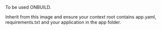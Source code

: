 To be used ONBUILD.

Inherit from this image and ensure your context root contains app.yaml, requirements.txt and your application in the app folder.

